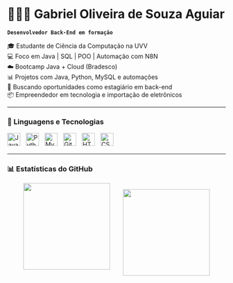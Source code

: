 # 👨🏻‍💻 Gabriel Oliveira de Souza Aguiar

**`Desenvolvedor Back-End em formação`**

🎓 Estudante de Ciência da Computação na UVV  
💻 Foco em Java | SQL | POO | Automação com N8N  
☁️ Bootcamp Java + Cloud (Bradesco)  
📊 Projetos com Java, Python, MySQL e automações  
🚀 Buscando oportunidades como estagiário em back-end  
📦 Empreendedor em tecnologia e importação de eletrônicos  

---

### 🤖 Linguagens e Tecnologias

<img align="left" alt="Java" title="Java" width="30px" style="padding-right: 10px;" src="https://cdn.jsdelivr.net/gh/devicons/devicon/icons/java/java-original.svg" />
<img align="left" alt="Python" title="Python" width="30px" style="padding-right: 10px;" src="https://cdn.jsdelivr.net/gh/devicons/devicon/icons/python/python-original.svg" />
<img align="left" alt="MySQL" title="MySQL" width="30px" style="padding-right: 10px;" src="https://cdn.jsdelivr.net/gh/devicons/devicon/icons/mysql/mysql-original.svg" />
<img align="left" alt="Git" title="Git" width="30px" style="padding-right: 10px;" src="https://cdn.jsdelivr.net/gh/devicons/devicon/icons/git/git-original.svg" />
<img align="left" alt="HTML" title="HTML" width="30px" style="padding-right: 10px;" src="https://cdn.jsdelivr.net/gh/devicons/devicon/icons/html5/html5-original.svg" />
<img align="left" alt="CSS" title="CSS" width="30px" style="padding-right: 10px;" src="https://cdn.jsdelivr.net/gh/devicons/devicon/icons/css3/css3-original.svg" />

<br/>
<br/>

---

### 📊 Estatísticas do GitHub

<div align="center" style="display: flex; flex-wrap: wrap; justify-content: center; gap: 30px;">
  <img 
    height="200em" 
    src="https://github-readme-stats-tawny-nine-69.vercel.app/api?username=GabrielGaks&show_icons=true&theme=tokyonight&include_all_commits=true&count_private=true&locale=pt-br&rank_icon=percentile&card_width=700" 
  />
  
  <img 
    height="200em" 
    src="https://github-readme-stats-tawny-nine-69.vercel.app/api/top-langs/?username=GabrielGaks&theme=tokyonight&layout=compact&count_private=true&langs_count=9&hide_progress=false" 
  />
</div>
